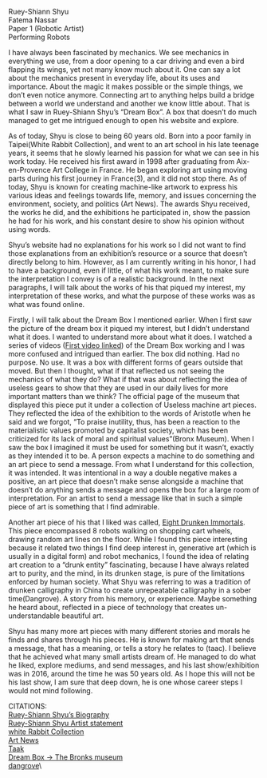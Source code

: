 Ruey-Shiann Shyu\
Fatema Nassar\
Paper 1 (Robotic Artist)\
Performing Robots

I have always been fascinated by mechanics. We see mechanics in everything we use, from a door opening to a car driving and even a bird flapping its wings, yet not many know much about it. One can say a lot about the mechanics present in everyday life, about its uses and importance. About the magic it makes possible or the simple things, we don’t even notice anymore. Connecting art to anything helps build a bridge between a world we understand and another we know little about. That is what I saw in Ruey-Shiann Shyu’s “Dream Box”. A box that doesn’t do much managed to get me intrigued enough to open his website and explore. 

As of today, Shyu is close to being 60 years old. Born into a poor family in Taipei(White Rabbit Collection), and went to an art school in his late teenage years, it seems that he slowly learned his passion for what we can see in his work today. He received his first award in 1998 after graduating from Aix-en-Provence Art College in France. He began exploring art using moving parts during his first journey in France(3), and it did not stop there. As of today, Shyu is known for creating machine-like artwork to express his various ideas and feelings towards life, memory, and issues concerning the environment, society, and politics (Art News). The awards Shyu received, the works he did, and the exhibitions he participated in, show the passion he had for his work, and his constant desire to show his opinion without using words. 

Shyu’s website had no explanations for his work so I did not want to find those explanations from an exhibition’s resource or a source that doesn’t directly belong to him. However, as I am currently writing in his honor, I had to have a background, even if little, of what his work meant, to make sure the interpretation I convey is of a realistic background. In the next paragraphs, I will talk about the works of his that piqued my interest, my interpretation of these works, and what the purpose of these works was as what was found online. 

Firstly, I will talk about the Dream Box I mentioned earlier. When I first saw the picture of the dream box it piqued my interest, but I didn’t understand what it does. I wanted to understand more about what it does. I watched a series of videos ([First video linked](https://youtu.be/mr4ii2ZHtJg?si=Feh0byNt8wCTSO2y)) of the Dream Box working and I was more confused and intrigued than earlier. The box did nothing. Had no purpose. No use. It was a box with different forms of gears outside that moved. But then I thought, what if that reflected us not seeing the mechanics of what they do? What if that was about reflecting the idea of useless gears to show that they are used in our daily lives for more important matters than we think? The official page of the museum that displayed this piece put it under a collection of Useless machine art pieces. They reflected the idea of the exhibition to the words of Aristotle when he said and we forgot, “To praise inutility, thus, has been a reaction to the materialistic values promoted by capitalist society, which has been criticized for its lack of moral and spiritual values”(Bronx Museum). When I saw the box I imagined it must be used for something but it wasn’t, exactly as they intended it to be. A person expects a machine to do something and an art piece to send a message. From what I understand for this collection, it was intended. It was intentional in a way a double negative makes a positive, an art piece that doesn’t make sense alongside a machine that doesn’t do anything sends a message and opens the box for a large room of interpretation. For an artist to send a message like that in such a simple piece of art is something that I find admirable. 

Another art piece of his that I liked was called, [Eight Drunken Immortals](https://www.youtube.com/watch?v=0QnHOSRW9NU). This piece encompassed 8 robots walking on shopping cart wheels, drawing random art lines on the floor. While I found this piece interesting because it related two things I find deep interest in, generative art (which is usually in a digital form) and robot mechanics, I found the idea of relating art creation to a “drunk entity” fascinating, because I have always related art to purity, and the mind, in its drunken stage, is pure of the limitations enforced by human society. What Shyu was referring to was a tradition of drunken calligraphy in China to create unrepeatable calligraphy in a sober time(Dangrove). A story from his memory, or experience. Maybe something he heard about, reflected in a piece of technology that creates un-understandable beautiful art. 

Shyu has many more art pieces with many different stories and morals he finds and shares through his pieces. He is known for making art that sends a message, that has a meaning, or tells a story he relates to (taac). I believe that he achieved what many small artists dream of. He managed to do what he liked, explore mediums, and send messages, and his last show/exhibition was in 2016, around the time he was 50 years old. As I hope this will not be his last show, I am sure that deep down, he is one whose career steps I would not mind following.


CITATIONS: \
[Ruey-Shiann Shyu’s Biography](https://www.rueyshyu.com/biography/)\
[Ruey-Shiann Shyu Artist statement](https://www.rueyshyu.com/)\
[white Rabbit Collection](https://whiterabbitcollection.org/artist/shyu-ruey-shiann/)\
[Art News](https://www.artnews.com/art-in-america/features/shyu-ruey-shiann-56587/)\
[Taak](http://www.taac-us.org/shyurueyshiann/ )\
[Dream Box -> The Bronks museum](https://bronxmuseum.org/exhibition/useless-machines-for-dreaming/)\
[dangrove](https://explore.dangrove.org/objects/960)\

